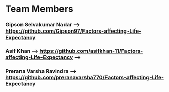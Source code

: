 # Team Members
### Gipson Selvakumar Nadar --> https://github.com/Gipson97/Factors-affecting-Life-Expectancy
### Asif Khan --> https://github.com/asifkhan-11/Factors-affecting-Life-Expectancy --> 
### Prerana Varsha Ravindra --> https://github.com/preranavarsha770/Factors-affecting-Life-Expectancy
